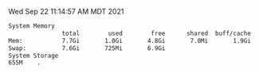 Wed Sep 22 11:14:57 AM MDT 2021
```bash
System Memory
               total        used        free      shared  buff/cache   available
Mem:           7.7Gi       1.0Gi       4.8Gi       7.0Mi       1.9Gi       6.3Gi
Swap:          7.6Gi       725Mi       6.9Gi
System Storage
655M	.
```
```bash
